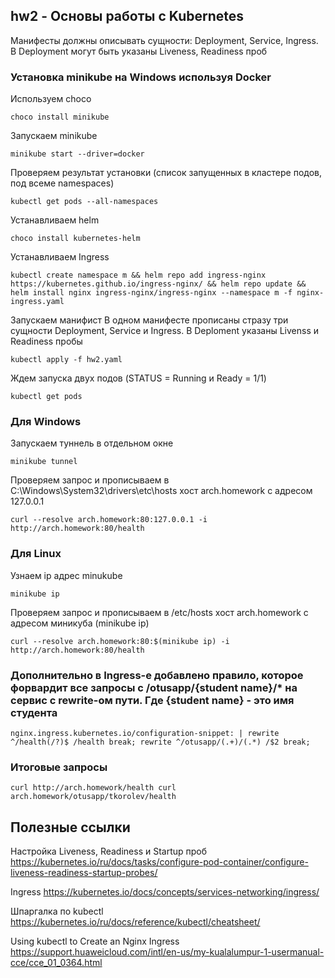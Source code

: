 ## hw2 - Основы работы с Kubernetes
Манифесты должны описывать сущности: Deployment, Service, Ingress.
В Deployment могут быть указаны Liveness, Readiness проб

### Установка minikube на Windows используя Docker 
Используем choco
```
choco install minikube
```
Запускаем minikube
```
minikube start --driver=docker
```
Проверяем результат установки (список запущенных в кластере подов, под всеме namespaces)
```
kubectl get pods --all-namespaces
```
Устанавливаем helm
```
choco install kubernetes-helm
```
Устанавливаем Ingress
```
kubectl create namespace m && helm repo add ingress-nginx https://kubernetes.github.io/ingress-nginx/ && helm repo update && helm install nginx ingress-nginx/ingress-nginx --namespace m -f nginx-ingress.yaml
```
Запускаем манифист 
В одном манифесте прописаны стразу три сущности Deployment, Service и Ingress.
В Deploment указаны Livenss и Readiness пробы
```
kubectl apply -f hw2.yaml
```
Ждем запуска двух подов (STATUS = Running и Ready = 1/1)
```
kubectl get pods
```
### Для Windows 
Запускаем туннель в отдельном окне 
```
minikube tunnel 
```
Проверяем запрос и прописываем в C:\Windows\System32\drivers\etc\hosts хост arch.homework с адресом 127.0.0.1
```
curl --resolve arch.homework:80:127.0.0.1 -i http://arch.homework:80/health
```
### Для Linux
Узнаем ip адрес minukube 
```
minikube ip 
```
Проверяем запрос и прописываем в /etc/hosts хост arch.homework с адресом миникуба (minikube ip)
```
curl --resolve arch.homework:80:$(minikube ip) -i http://arch.homework:80/health
```

### Дополнительно в Ingress-е добавлено правило, которое форвардит все запросы с /otusapp/{student name}/* на сервис с rewrite-ом пути. Где {student name} - это имя студента
`
nginx.ingress.kubernetes.io/configuration-snippet: |
      rewrite ^/health(/?)$ /health break;
      rewrite ^/otusapp/(.+)/(.*) /$2 break;
`

### Итоговые запросы
`
curl http://arch.homework/health
curl arch.homework/otusapp/tkorolev/health
`

## Полезные ссылки 
Настройка Liveness, Readiness и Startup проб
https://kubernetes.io/ru/docs/tasks/configure-pod-container/configure-liveness-readiness-startup-probes/

Ingress
https://kubernetes.io/docs/concepts/services-networking/ingress/

Шпаргалка по kubectl
https://kubernetes.io/ru/docs/reference/kubectl/cheatsheet/

Using kubectl to Create an Nginx Ingress
https://support.huaweicloud.com/intl/en-us/my-kualalumpur-1-usermanual-cce/cce_01_0364.html
